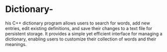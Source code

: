 # Dictionary-
his C++ dictionary program allows users to search for words, add new entries, edit existing definitions, and save their changes to a text file for persistent storage. It provides a simple yet efficient interface for managing a dictionary, enabling users to customize their collection of words and their meanings.
